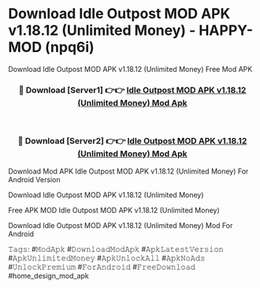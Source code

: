 # Download Idle Outpost MOD APK v1.18.12 (Unlimited Money) - HAPPY-MOD (npq6i)
Download Idle Outpost MOD APK v1.18.12 (Unlimited Money) Free Mod APK

<div align="center">
<h3>🔴 Download [Server1] 👉👉 <a href="https://apkcomod.com?title=Idle_Outpost_MOD_APK_v1.18.12_(Unlimited_Money)">Idle Outpost MOD APK v1.18.12 (Unlimited Money) Mod Apk</a></h3><br>

<h3>🔴 Download [Server2] 👉👉 <a href="https://apkcomod.com?title=Idle_Outpost_MOD_APK_v1.18.12_(Unlimited_Money)">Idle Outpost MOD APK v1.18.12 (Unlimited Money) Mod Apk</a></h3>
</div>


Download Mod APK Idle Outpost MOD APK v1.18.12 (Unlimited Money) For Android Version

Download Idle Outpost MOD APK v1.18.12 (Unlimited Money) 

Free APK MOD Idle Outpost MOD APK v1.18.12 (Unlimited Money) 

Download Idle Outpost MOD APK v1.18.12 (Unlimited Money) Mod For Android

𝚃𝚊𝚐𝚜: #𝙼𝚘𝚍𝙰𝚙𝚔 #𝙳𝚘𝚠𝚗𝚕𝚘𝚊𝚍𝙼𝚘𝚍𝙰𝚙𝚔 #𝙰𝚙𝚔𝙻𝚊𝚝𝚎𝚜𝚝𝚅𝚎𝚛𝚜𝚒𝚘𝚗 #𝙰𝚙𝚔𝚄𝚗𝚕𝚒𝚖𝚒𝚝𝚎𝚍𝙼𝚘𝚗𝚎𝚢 #𝙰𝚙𝚔𝚄𝚗𝚕𝚘𝚌𝚔𝙰𝚕𝚕 #𝙰𝚙𝚔𝙽𝚘𝙰𝚍𝚜 #𝚄𝚗𝚕𝚘𝚌𝚔𝙿𝚛𝚎𝚖𝚒𝚞𝚖 #𝙵𝚘𝚛𝙰𝚗𝚍𝚛𝚘𝚒𝚍 #𝙵𝚛𝚎𝚎𝙳𝚘𝚠𝚗𝚕𝚘𝚊𝚍 #home_design_mod_apk